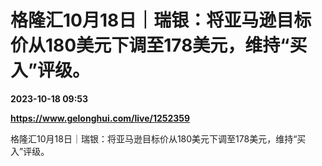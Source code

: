 # 格隆汇10月18日｜瑞银：将亚马逊目标价从180美元下调至178美元，维持“买入”评级。

**2023-10-18 09:53**

**https://www.gelonghui.com/live/1252359**

格隆汇10月18日｜瑞银：将亚马逊目标价从180美元下调至178美元，维持“买入”评级。